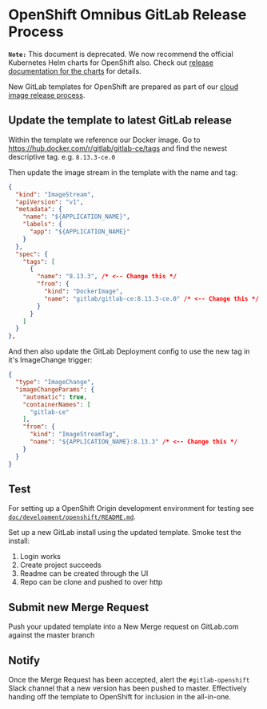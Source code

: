 # OpenShift Omnibus GitLab Release Process

**`Note:`** This document is deprecated. We now recommend the official
Kubernetes Helm charts for OpenShift also. Check out [release documentation for
the charts](https://gitlab.com/charts/gitlab/blob/master/doc/development/release.md)
for details.

New GitLab templates for OpenShift are prepared as part of our [cloud image release process](README.md#updating-cloud-images).

## Update the template to latest GitLab release

Within the template we reference our Docker image. Go to <https://hub.docker.com/r/gitlab/gitlab-ce/tags>
and find the newest descriptive tag. e.g. `8.13.3-ce.0`

Then update the image stream in the template with the name and tag:

```json
{
  "kind": "ImageStream",
  "apiVersion": "v1",
  "metadata": {
    "name": "${APPLICATION_NAME}",
    "labels": {
      "app": "${APPLICATION_NAME}"
    }
  },
  "spec": {
    "tags": [
      {
        "name": "8.13.3", /* <-- Change this */
        "from": {
          "kind": "DockerImage",
          "name": "gitlab/gitlab-ce:8.13.3-ce.0" /* <-- Change this */
        }
      }
    ]
  }
},
```

And then also update the GitLab Deployment config to use the new tag in it's ImageChange trigger:

```json
{
  "type": "ImageChange",
  "imageChangeParams": {
    "automatic": true,
    "containerNames": [
      "gitlab-ce"
    ],
    "from": {
      "kind": "ImageStreamTag",
      "name": "${APPLICATION_NAME}:8.13.3" /* <-- Change this */
    }
  }
}
```

## Test

For setting up a OpenShift Origin development environment for testing see
[`doc/development/openshift/README.md`](../development/openshift/README.md).

Set up a new GitLab install using the updated template. Smoke test the install:

1. Login works
1. Create project succeeds
1. Readme can be created through the UI
1. Repo can be clone and pushed to over http

## Submit new Merge Request

Push your updated template into a New Merge request on GitLab.com against the master branch

## Notify

Once the Merge Request has been accepted, alert the `#gitlab-openshift` Slack channel that a new
version has been pushed to master. Effectively handing off the template to OpenShift for inclusion in the all-in-one.
